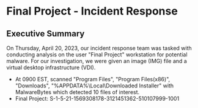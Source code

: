 # Final Project - Incident Response

## Executive Summary
On Thursday, April 20, 2023, our incident response team was tasked with conducting analysis on the user "Final Project" workstation for potential malware. For our investigation, we were given an image (IMG) file and a virtual desktop infrastructure (VDI).



* At 0900 EST, scanned "Program Files", "Program Files(x86)", "Downloads", "%APPDATA%\Local\Downloaded Installer\" with MalwareBytes which detected 10 files of interest.
* Final Project:	S-1-5-21-1569308178-3121451362-510107999-1001
